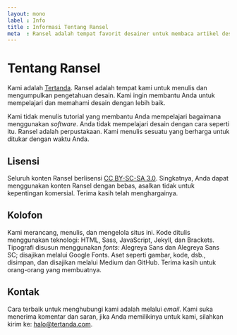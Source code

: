```yaml
---
layout: mono
label : Info
title : Informasi Tentang Ransel
meta  : Ransel adalah tempat favorit desainer untuk membaca artikel desain, tipografi, psikologi, bisnis, dan teknologi.
---
```


# Tentang Ransel

Kami adalah <a href="http://tertanda.com" title="Tertanda">Tertanda</a>. Ransel adalah tempat kami untuk menulis dan mengumpulkan pengetahuan desain. Kami ingin membantu Anda untuk mempelajari dan memahami desain dengan lebih baik.

Kami tidak menulis tutorial yang membantu Anda mempelajari bagaimana menggunakan *software*. Anda tidak mempelajari desain dengan cara seperti itu. Ransel adalah perpustakaan. Kami menulis sesuatu yang berharga untuk ditukar dengan waktu Anda.

## Lisensi

Seluruh konten Ransel berlisensi <a href="https://creativecommons.org/licenses/by-nc-sa/3.0/" title="Creative Commons"><span class="smallcaps">CC BY-SC-SA 3.0</span></a>. Singkatnya, Anda dapat menggunakan konten Ransel dengan bebas, asalkan tidak untuk kepentingan komersial. Terima kasih telah menghargainya.

## Kolofon

Kami merancang, menulis, dan mengelola situs ini. Kode ditulis menggunakan teknologi: <span class="smallcaps">HTML</span>, Sass, JavaScript, Jekyll, dan Brackets. Tipografi disusun menggunakan *fonts:* Alegreya Sans dan Alegreya Sans SC; disajikan melalui Google Fonts. Aset seperti gambar, kode, dsb., disimpan, dan disajikan melalui Medium dan GitHub. Terima kasih untuk orang-orang yang membuatnya.

## Kontak

Cara terbaik untuk menghubungi kami adalah melalui *email*. Kami suka menerima komentar dan saran, jika Anda memilikinya untuk kami, silahkan kirim ke: <a href="mailto:halo@tertanda.com" title="Kirim Email">halo@tertanda.com</a>.
